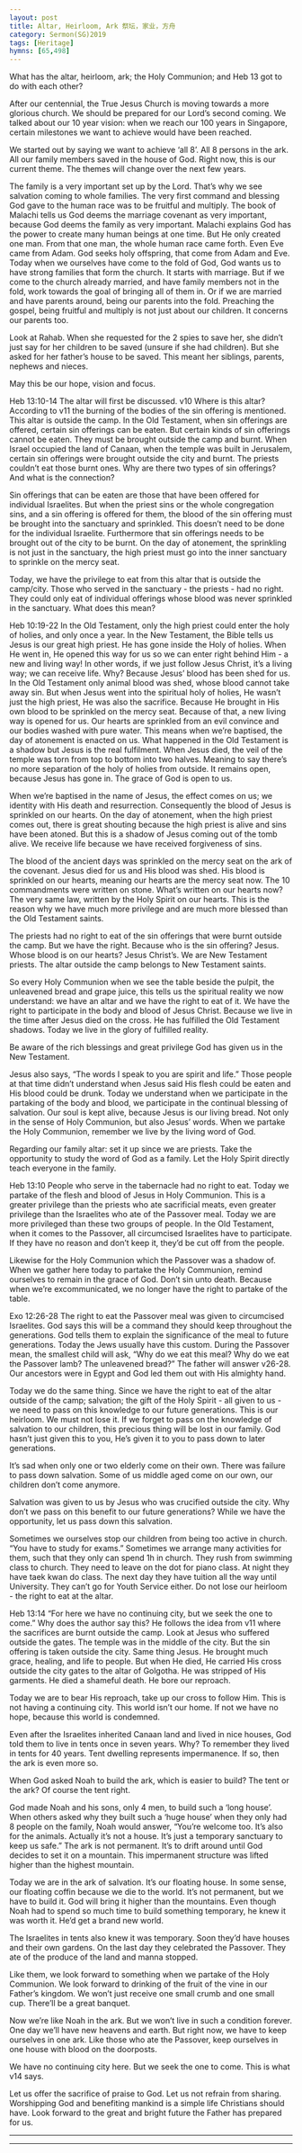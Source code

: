 ```yaml
---
layout: post
title: Altar, Heirloom, Ark 祭坛，家业，方舟
category: Sermon(SG)2019
tags: [Heritage]
hymns: [65,498]
---
```


What has the altar, heirloom, ark; the Holy Communion; and Heb 13 got to do with each other?

After our centennial, the True Jesus Church is moving towards a more glorious church. We should be prepared for our Lord’s second coming. We talked about our 10 year vision: when we reach our 100 years in Singapore, certain milestones we want to achieve would have been reached. 

We started out by saying we want to achieve ‘all 8’. All 8 persons in the ark. All our family members saved in the house of God. Right now, this is our current theme. The themes will change over the next few years. 

The family is a very important set up by the Lord. That’s why we see salvation coming to whole families. The very first command and blessing God gave to the human race was to be fruitful and multiply. The book of Malachi tells us God deems the marriage covenant as very important, because God deems the family as very important. Malachi explains God has the power to create many human beings at one time. But He only created one man. From that one man, the whole human race came forth. Even Eve came from Adam. God seeks holy offspring, that come from Adam and Eve. Today when we ourselves have come to the fold of God, God wants us to have strong families that form the church. It starts with marriage. But if we come to the church already married, and have family members not in the fold, work towards the goal of bringing all of them in. Or if we are married and have parents around, being our parents into the fold. Preaching the gospel, being fruitful and multiply is not just about our children. It concerns our parents too. 

Look at Rahab. When she requested for the 2 spies to save her, she didn’t just say for her children to be saved (unsure if she had children). But she asked for her father’s house to be saved. This meant her siblings, parents, nephews and nieces.

May this be our hope, vision and focus.

Heb 13:10-14
The altar will first be discussed.
v10 Where is this altar? According to v11 the burning of the bodies of the sin offering is mentioned. This altar is outside the camp. In the Old Testament, when sin offerings are offered, certain sin offerings can be eaten. But certain kinds of sin offerings cannot be eaten. They must be brought outside the camp and burnt. When Israel occupied the land of Canaan, when the temple was built in Jerusalem, certain sin offerings were brought outside the city and burnt. The priests couldn’t eat those burnt ones. Why are there two types of sin offerings? And what is the connection?

Sin offerings that can be eaten are those that have been offered for individual Israelites. But when the priest sins or the whole congregation sins, and a sin offering is offered for them, the blood of the sin offering must be brought into the sanctuary and sprinkled. This doesn’t need to be done for the individual Israelite. Furthermore that sin offerings needs to be brought out of the city to be burnt. On the day of atonement, the sprinkling is not just in the sanctuary, the high priest must go into the inner sanctuary to sprinkle on the mercy seat. 

Today, we have the privilege to eat from this altar that is outside the camp/city. Those who served in the sanctuary - the priests - had no right. They could only eat of individual offerings whose blood was never sprinkled in the sanctuary. What does this mean?

Heb 10:19-22
In the Old Testament, only the high priest could enter the holy of holies, and only once a year. In the New Testament, the Bible tells us Jesus is our great high priest. He has gone inside the Holy of holies. When He went in, He opened this way for us so we can enter right behind Him - a new and living way! In other words, if we just follow Jesus Christ, it’s a living way; we can receive life. Why? Because Jesus’ blood has been shed for us. In the Old Testament only animal blood was shed, whose blood cannot take away sin. But when Jesus went into the spiritual holy of holies, He wasn’t just the high priest, He was also the sacrifice. Because He brought in His own blood to be sprinkled on the mercy seat. Because of that, a new living way is opened for us. Our hearts are sprinkled from an evil convince and our bodies washed with pure water. This means when we’re baptised, the day of atonement is enacted on us. What happened in the Old Testament is a shadow but Jesus is the real fulfilment. When Jesus died, the veil of the temple was torn from top to bottom into two halves. Meaning to say there’s no more separation of the holy of holies from outside. It remains open, because Jesus has gone in. The grace of God is open to us. 

When we’re baptised in the name of Jesus, the effect comes on us; we identity with His death and resurrection. Consequently the blood of Jesus is sprinkled on our hearts. On the day of atonement, when the high priest comes out, there is great shouting because the high priest is alive and sins have been atoned. But this is a shadow of Jesus coming out of the tomb alive. We receive life because we have received forgiveness of sins. 

The blood of the ancient days was sprinkled on the mercy seat on the ark of the covenant. Jesus died for us and His blood was shed. His blood is sprinkled on our hearts, meaning our hearts are the mercy seat now. The 10 commandments were written on stone. What’s written on our hearts now? The very same law, written by the Holy Spirit on our hearts. This is the reason why we have much more privilege and are much more blessed than the Old Testament saints. 

The priests had no right to eat of the sin offerings that were burnt outside the camp. But we have the right. Because who is the sin offering? Jesus. Whose blood is on our hearts? Jesus Christ’s. We are New Testament priests. The altar outside the camp belongs to New Testament saints. 

So every Holy Communion when we see the table beside the pulpit, the unleavened bread and grape juice, this tells us the spiritual reality we now understand: we have an altar and we have the right to eat of it. We have the right to participate in the body and blood of Jesus Christ. Because we live in the time after Jesus died on the cross. He has fulfilled the Old Testament shadows. Today we live in the glory of fulfilled reality. 

Be aware of the rich blessings and great privilege God has given us in the New Testament. 

Jesus also says, “The words I speak to you are spirit and life.” Those people at that time didn’t understand when Jesus said His flesh could be eaten and His blood could be drunk. Today we understand when we participate in the partaking of the body and blood, we participate in the continual blessing of salvation. Our soul is kept alive, because Jesus is our living bread. Not only in the sense of Holy Communion, but also Jesus’ words. When we partake the Holy Communion, remember we live by the living word of God. 

Regarding our family altar: set it up since we are priests. Take the opportunity to study the word of God as a family. Let the Holy Spirit directly teach everyone in the family. 

Heb 13:10
People who serve in the tabernacle had no right to eat. Today we partake of the flesh and blood of Jesus in Holy Communion. This is a greater privilege than the priests who ate sacrificial meats, even greater privilege than the Israelites who ate of the Passover meal. Today we are more privileged than these two groups of people. In the Old Testament, when it comes to the Passover, all circumcised Israelites have to participate. If they have no reason and don’t keep it, they’d be cut off from the people. 

Likewise for the Holy Communion which the Passover was a shadow of. When we gather here today to partake the Holy Communion, remind ourselves to remain in the grace of God. Don’t sin unto death. Because when we’re excommunicated, we no longer have the right to partake of the table. 

Exo 12:26-28
The right to eat the Passover meal was given to circumcised Israelites. God says this will be a command they should keep throughout the generations. God tells them to explain the significance of the meal to future generations. Today the Jews usually have this custom. During the Passover mean, the smallest child will ask, “Why do we eat this meal? Why do we eat the Passover lamb? The unleavened bread?” The father will answer v26-28. Our ancestors were in Egypt and God led them out with His almighty hand. 

Today we do the same thing. Since we have the right to eat of the altar outside of the camp; salvation; the gift of the Holy Spirit - all given to us - we need to pass on this knowledge to our future generations. This is our heirloom. We must not lose it. If we forget to pass on the knowledge of salvation to our children, this precious thing will be lost in our family. God hasn’t just given this to you, He’s given it to you to pass down to later generations. 

It’s sad when only one or two elderly come on their own. There was failure to pass down salvation. Some of us middle aged come on our own, our children don’t come anymore. 

Salvation was given to us by Jesus who was crucified outside the city. Why don’t we pass on this benefit to our future generations? While we have the opportunity, let us pass down this salvation.

Sometimes we ourselves stop our children from being too active in church. “You have to study for exams.” Sometimes we arrange many activities for them, such that they only can spend 1h in church. They rush from swimming class to church. They need to leave on the dot for piano class. At night they have taek kwan do class. The next day they have tuition all the way until University. They can’t go for Youth Service either. Do not lose our heirloom - the right to eat at the altar. 

Heb 13:14
“For here we have no continuing city, but we seek the one to come.”
Why does the author say this? He follows the idea from v11 where the sacrifices are burnt outside the camp. Look at Jesus who suffered outside the gates. The temple was in the middle of the city. But the sin offering is taken outside the city. Same thing Jesus. He brought much grace, healing, and life to people. But when He died, He carried His cross outside the city gates to the altar of Golgotha. He was stripped of His garments. He died a shameful death. He bore our reproach. 

Today we are to bear His reproach, take up our cross to follow Him. This is not having a continuing city. This world isn’t our home. If not we have no hope, because this world is condemned. 

Even after the Israelites inherited Canaan land and lived in nice houses, God told them to live in tents once in seven years. Why? To remember they lived in tents for 40 years. Tent dwelling represents impermanence. If so, then the ark is even more so. 

When God asked Noah to build the ark, which is easier to build? The tent or the ark? Of course the tent right. 

God made Noah and his sons, only 4 men, to build such a ‘long house’. When others asked why they built such a ‘huge house’ when they only had 8 people on the family, Noah would answer, “You’re welcome too. It’s also for the animals. Actually it’s not a house. It’s just a temporary sanctuary to keep us safe.” The ark is not permanent. It’s to drift around until God decides to set it on a mountain. This impermanent structure was lifted higher than the highest mountain. 

Today we are in the ark of salvation. It’s our floating house. In some sense, our floating coffin because we die to the world. It’s not permanent, but we have to build it. God will bring it higher than the mountains. Even though Noah had to spend so much time to build something temporary, he knew it was worth it. He’d get a brand new world. 

The Israelites in tents also knew it was temporary. Soon they’d have houses and their own gardens. On the last day they celebrated the Passover. They ate of the produce of the land and manna stopped.

Like them, we look forward to something when we partake of the Holy Communion. We look forward to drinking of the fruit of the vine in our Father’s kingdom. We won’t just receive one small crumb and one small cup. There’ll be a great banquet. 

Now we’re like Noah in the ark. But we won’t live in such a condition forever. One day we’ll have new heavens and earth. But right now, we have to keep ourselves in one ark. Like those who ate the Passover, keep ourselves in one house with blood on the doorposts. 

We have no continuing city here. But we seek the one to come. This is what v14 says. 

Let us offer the sacrifice of praise to God. Let us not refrain from sharing. Worshipping God and benefiting mankind is a simple life Christians should have. Look forward to the great and bright future the Father has prepared for us. 


----
****
